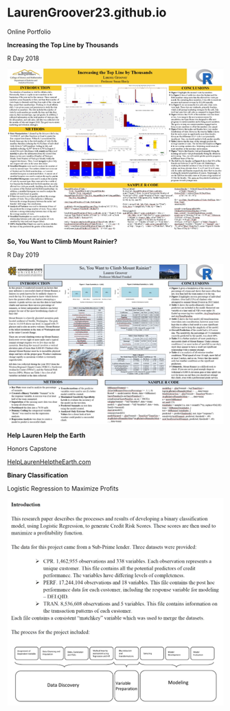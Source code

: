 # LaurenGroover23.github.io
Online Portfolio


**Increasing the Top Line by Thousands**

R Day 2018

![Poster Presentation](TopLine.jpg)



**So, You Want to Climb Mount Rainier?**

R Day 2019

![Poster Presentation](MtRainier.jpg)



**Help Lauren Help the Earth**

Honors Capstone

[HelpLaurenHelptheEarth.com](http://helplaurenhelptheearth.com)



**Binary Classification**

Logistic Regression to Maximize Profits

![Introduction to Binary Report](Binary.jpg)